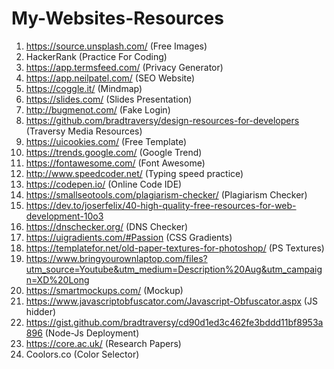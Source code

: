 # My-Websites-Resources
1. https://source.unsplash.com/  (Free Images)
2. HackerRank (Practice For Coding)
3. https://app.termsfeed.com/ (Privacy Generator)
4. https://app.neilpatel.com/ (SEO Website)
5. https://coggle.it/  (Mindmap)
6. https://slides.com/  (Slides Presentation)
7. http://bugmenot.com/  (Fake Login)
8. https://github.com/bradtraversy/design-resources-for-developers  (Traversy Media Resources)
9. https://uicookies.com/  (Free Template)
10. https://trends.google.com/  (Google Trend)
11. https://fontawesome.com/  (Font Awesome)
12. http://www.speedcoder.net/  (Typing speed practice)
13. https://codepen.io/  (Online Code IDE)
14. https://smallseotools.com/plagiarism-checker/   (Plagiarism Checker)
15. https://dev.to/joserfelix/40-high-quality-free-resources-for-web-development-10o3
16. https://dnschecker.org/   (DNS Checker)
17. https://uigradients.com/#Passion  (CSS Gradients)
18. https://templatefor.net/old-paper-textures-for-photoshop/  (PS Textures)
19. https://www.bringyourownlaptop.com/files?utm_source=Youtube&utm_medium=Description%20Aug&utm_campaign=XD%20Long
20. https://smartmockups.com/  (Mockup)
21. https://www.javascriptobfuscator.com/Javascript-Obfuscator.aspx   (JS hidder)
22. https://gist.github.com/bradtraversy/cd90d1ed3c462fe3bddd11bf8953a896  (Node-Js Deployment)
23. https://core.ac.uk/  (Research Papers)
24. Coolors.co  (Color Selector)
